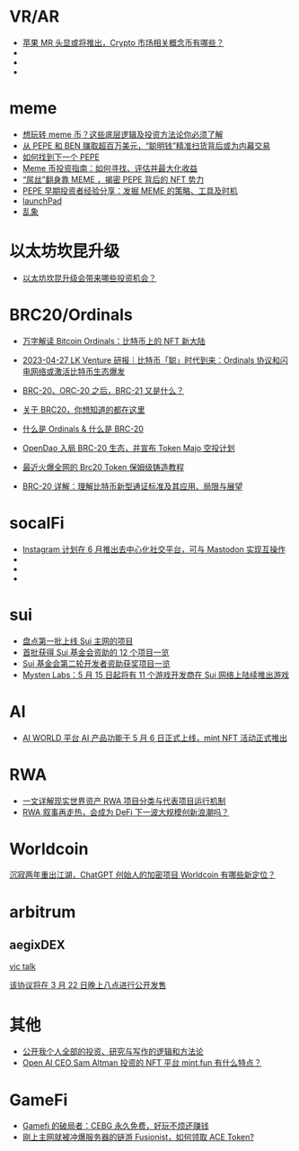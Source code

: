 # VR/AR

- [苹果 MR 头显或将推出，Crypto 市场相关概念币有哪些？](https://www.theblockbeats.info/news/37139)
- []()
- []()
- []()

# meme

- [想玩转 meme 币？这些底层逻辑及投资方法论你必须了解](https://www.theblockbeats.info/news/36520)
- [从 PEPE 和 BEN 赚取超百万美元，“聪明钱”精准扫货背后或为内幕交易](https://www.panewslab.com/zh/articledetails/wmmupesz.html)
- [如何找到下一个 PEPE](https://www.theblockbeats.info/news/36910)
- [Meme 币投资指南：如何寻找、评估并最大化收益](https://www.theblockbeats.info/news/36908)
- [“屌丝”翻身靠 MEME ，揭密 PEPE 背后的 NFT 势力](https://www.techflowpost.com/article/detail_11822.html)
- [PEPE 早期投资者经验分享：发掘 MEME 的策略、工具及时机](https://www.panewslab.com/zh/articledetails/gyla3lyv.html)
- [launchPad](https://www.pinksale.finance/launchpad/0x9447209D974bcb9D8EE0F2B207a635C2Ed21F475?chain=BSC)
- [乱象](https://www.theblockbeats.info/news/36938)

# 以太坊坎昆升级

- [以太坊坎昆升级会带来哪些投资机会？](https://foresightnews.pro/article/detail/31842)

# BRC20/Ordinals

- [万字解读 Bitcoin Ordinals：比特币上的 NFT 新大陆](https://foresightnews.pro/article/detail/28543)

- [2023-04-27 LK Venture 研报｜比特币「聪」时代到来：Ordinals 协议和闪电网络或激活比特币生态爆发](https://www.theblockbeats.info/news/36842?search=1)

- [BRC-20、ORC-20 之后，BRC-21 又是什么？](https://www.odaily.news/post/5186935)

- [关于 BRC20，你想知道的都在这里](https://www.theblockbeats.info/news/36933?search=1)

- [什么是 Ordinals & 什么是 BRC-20](https://www.theblockbeats.info/news/36877)

- [OpenDao 入局 BRC-20 生态，并宣布 Token Majo 空投计划](https://www.theblockbeats.info/news/36877)

- [最近火爆全网的 Brc20 Token 保姆级铸造教程](https://www.theblockbeats.info/news/36848)
- [BRC-20 详解：理解比特币新型通证标准及其应用、局限与展望](https://mirror.xyz/0x421d67Be08E9B0B656763354b273f422E1527CdC/5VcND-gyMppsQQ0vAx5Gw-8iybPZnvGKvZGRnK0jv0w)

# socalFi

- [Instagram 计划在 6 月推出去中心化社交平台，可与 Mastodon 实现互操作](https://www.theblockbeats.info/flash/138807)
- []()
- []()
- []()

# sui

- [盘点第一批上线 Sui 主网的项目](https://www.theblockbeats.info/news/36875)
- [首批获得 Sui 基金会资助的 12 个项目一览](https://www.theblockbeats.info/news/34049?search=1)
- [Sui 基金会第二轮开发者资助获奖项目一览](https://www.theblockbeats.info/news/36840)
- [Mysten Labs：5 月 15 日起将有 11 个游戏开发商在 Sui 网络上陆续推出游戏](https://www.theblockbeats.info/flash/137224)

# AI

- [AI WORLD 平台 AI 产品功能于 5 月 6 日正式上线，mint NFT 活动正式推出](https://www.theblockbeats.info/news/36911)

# RWA

- [一文详解现实世界资产 RWA 项目分类与代表项目运行机制](https://www.panewslab.com/zh/articledetails/hclw34al.html)
- [RWA 叙事再走热，会成为 DeFi 下一波大规模创新浪潮吗？](https://www.theblockbeats.info/news/36838)

# Worldcoin

[沉寂两年重出江湖，ChatGPT 创始人的加密项目 Worldcoin 有哪些新定位？](https://foresightnews.pro/article/detail/28791)

# arbitrum

## aegixDEX

[vic talk](https://youtu.be/MFHd9IGCErI)

[该协议将在 3 月 22 日晚上八点进行公开发售](https://twitter.com/victalk_eth/status/1638369629327486977)

# 其他

- [公开我个人全部的投资、研究与写作的逻辑和方法论](https://www.theblockbeats.info/news/34596?search=1)
- [Open AI CEO Sam Altman 投资的 NFT 平台 mint.fun 有什么特点？](https://www.theblockbeats.info/news/36457)

# GameFi

- [Gamefi 的破局者：CEBG 永久免费，好玩不烦还赚钱](https://www.theblockbeats.info/news/36401)
- [刚上主网就被冲爆服务器的链游 Fusionist，如何领取 ACE Token?](https://www.theblockbeats.info/news/34156?search=1)
